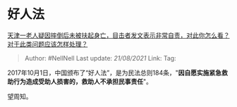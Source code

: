# 好人法
[天津一老人疑因摔倒后未被扶起身亡，目击者发文表示非常自责，对此你怎么看？对于此类问题应该怎样处理？](https://www.zhihu.com/question/450872600/answer/1801950962)

> Author: #NellNell 
> Last update: *21/08/2021* 
> Link:
> Tag: 

2017年10月1日，中国颁布了“好人法”，是为民法总则184条，"**因自愿实施紧急救助行为造成受助人损害的，救助人不承担民事责任**"。

望周知。